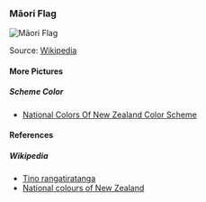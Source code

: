 ### Māori Flag

![Māori Flag](pictures/maori-flag.png)

Source: [Wikipedia](https://en.wikipedia.org/wiki/File:Tino_Rangatiratanga_Maori_sovereignty_movement_flag.svg)

#### More Pictures

##### Scheme Color

* [National Colors Of New Zealand Color Scheme](https://www.schemecolor.com/national-colors-of-new-zealand.php)

#### References

##### Wikipedia

* [Tino rangatiratanga](https://en.wikipedia.org/wiki/Tino_rangatiratanga)
* [National colours of New Zealand](https://en.wikipedia.org/wiki/National_colours_of_New_Zealand)
